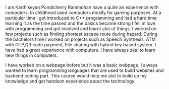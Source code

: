 I am Karthikeyan Pondicherry Rammohan have a quite an experience with computers. In childhood used computers mostly for gaming purposes. At a particular time i got introduced to C++ programming and had a hard time learning it as the time passed and the basics became strong I fell in love with programming and got involved and learnt alot of things. I worked on few projects such as finding shortest escape route during hazard. During the bachelors time i worked on projects such as Speech Synthesis, ATM with OTP,QR code payment, File sharing with hybrid key based system. I have had a great experience with computers. I have always zeal to learn new things in computers.



I have worked on a webpage before but it was a basic webpage. I always wanted to learn programming languages that are used to build websites and backend coding part. This course would help me alot to build up my knowledge and get handson  experience about the technology. 
